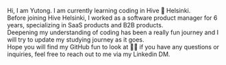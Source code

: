 Hi, I am Yutong. I am currently learning coding in Hive 🐝 Helsinki. \
Before joining Hive Helsinki, I worked as a software product manager for 6 years, specializing in SaaS products and B2B products. \
Deepening my understanding of coding has been a really fun journey and I will try to update my studying journey as it goes. \
Hope you will find my GitHub fun to look at 🙋‍♀️ if you have any questions or inquiries, feel free to reach out to me via my Linkedin DM. 

